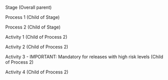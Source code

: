 Stage (Overall parent)

Process 1 (Child of Stage)

Process 2 (Child of Stage)

Activity 1 (Child of Process 2)

Activity 2 (Child of Process 2)

Activity 3 - IMPORTANT: Mandatory for releases with high risk levels (Child of Process 2)

Activity 4 (Child of Process 2)